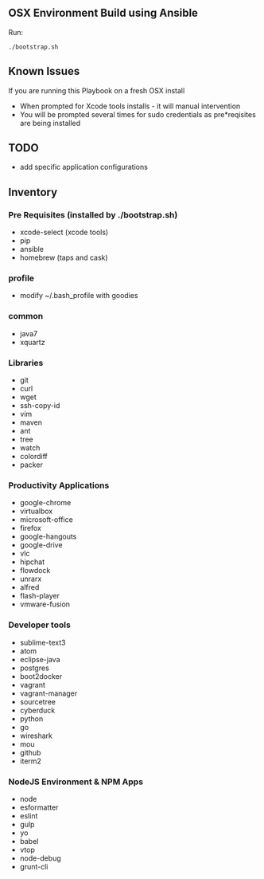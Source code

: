 ## OSX Environment Build using Ansible
Run:

```
./bootstrap.sh
```

## Known Issues
If you are running this Playbook on a fresh OSX install

* When prompted for Xcode tools installs - it will manual intervention
* You will be prompted several times for sudo credentials as pre*reqisites are being installed

## TODO

* add specific application configurations

## Inventory

### Pre Requisites (installed by ./bootstrap.sh)

* xcode-select (xcode tools)
* pip
* ansible
* homebrew (taps and cask)

### profile

* modify ~/.bash_profile with goodies

### common

* java7
* xquartz

### Libraries

* git
* curl
* wget
* ssh-copy-id
* vim
* maven
* ant
* tree
* watch
* colordiff
* packer

### Productivity Applications

* google-chrome
* virtualbox
* microsoft-office
* firefox
* google-hangouts
* google-drive
* vlc
* hipchat
* flowdock
* unrarx
* alfred
* flash-player
* vmware-fusion

### Developer tools

* sublime-text3
* atom
* eclipse-java
* postgres
* boot2docker
* vagrant
* vagrant-manager
* sourcetree
* cyberduck
* python
* go
* wireshark
* mou
* github
* iterm2

### NodeJS Environment & NPM Apps

* node
* esformatter
* eslint
* gulp
* yo
* babel
* vtop
* node-debug
* grunt-cli
